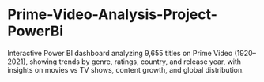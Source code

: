 # Prime-Video-Analysis-Project-PowerBi
Interactive Power BI dashboard analyzing 9,655 titles on Prime Video (1920–2021), showing trends by genre, ratings, country, and release year, with insights on movies vs TV shows, content growth, and global distribution.
